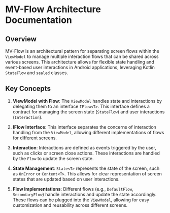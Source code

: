 # MV-Flow Architecture Documentation

## Overview

MV-Flow is an architectural pattern for separating screen flows within the `ViewModel` to manage multiple interaction flows that can be shared across various screens. This architecture allows for flexible state handling and event-based user interactions in Android applications, leveraging Kotlin `StateFlow` and `sealed` classes.

## Key Concepts

1. **ViewModel with Flow**: The `ViewModel` handles state and interactions by delegating them to an interface `IFlow<T>`. This interface defines a contract for managing the screen state (`StateFlow`) and user interactions (`Interaction`).

2. **IFlow Interface**: This interface separates the concerns of interaction handling from the `ViewModel`, allowing different implementations of flows for different screens.

3. **Interaction**: Interactions are defined as events triggered by the user, such as clicks or screen close actions. These interactions are handled by the `Flow` to update the screen state.

4. **State Management**: `State<T>` represents the state of the screen, such as `OnError` or `Content<T>`. This allows for clear representation of screen states that are updated based on user interactions.

5. **Flow Implementations**: Different flows (e.g., `DefaultFlow`, `SecondaryFlow`) handle interactions and update the state accordingly. These flows can be plugged into the `ViewModel`, allowing for easy customization and reusability across different screens.
